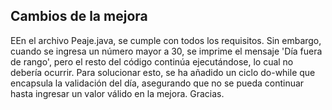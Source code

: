 ## Cambios de la mejora
EEn el archivo Peaje.java, se cumple con todos los requisitos. Sin embargo, cuando se ingresa un número mayor a 30, se imprime el 
mensaje 'Día fuera de rango', pero el resto del código continúa ejecutándose, lo cual no debería ocurrir. Para solucionar esto, se 
ha añadido un ciclo do-while que encapsula la validación del día, asegurando que no se pueda continuar hasta ingresar un valor válido en la mejora.
Gracias.
